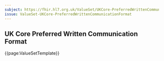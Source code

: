 ```yaml
---
subject: https://fhir.hl7.org.uk/ValueSet/UKCore-PreferredWrittenCommunicationFormat
issue: ValueSet-UKCore-PreferredWrittenCommunicationFormat
---
```

## UK Core Preferred Written Communication Format

{{page:ValueSetTemplate}}